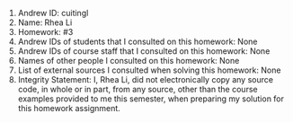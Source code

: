 1) Andrew ID: cuitingl
2) Name: Rhea Li
3) Homework: #3
4) Andrew IDs of students that I consulted on this homework: None
5) Andrew IDs of course staff that I consulted on this homework: None
6) Names of other people I consulted on this homework: None
7) List of external sources I consulted when solving this homework: None
8) Integrity Statement: I, Rhea Li, did not electronically copy any
source code, in whole or in part, from any source, other than the course examples provided to me this semester, when preparing my solution for this homework assignment.